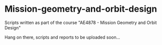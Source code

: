 # Mission-geometry-and-orbit-design
Scripts written as part of the course "AE4878 - Mission Geometry and Orbit Design"

Hang on there, scripts and reports to be uploaded soon...

